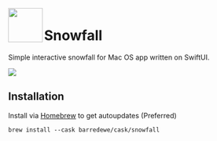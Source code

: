 <img src="https://i.postimg.cc/nz3tDqS7/appstore.png" height="70" align="left">

# Snowfall

Simple interactive snowfall for Mac OS app written on SwiftUI. 

<img src="Resources/Snowfall-example.gif"/>

## Installation

Install via [Homebrew](https://brew.sh/) to get autoupdates (Preferred)

```
brew install --cask barredewe/cask/snowfall
```
